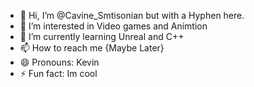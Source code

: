 - 👋 Hi, I’m @Cavine_Smtisonian but with a Hyphen here.
- 👀 I’m interested in Video games and Animtion
- 🌱 I’m currently learning Unreal and C++
- 📫 How to reach me {Maybe Later}
- 😄 Pronouns: Kevin
- ⚡ Fun fact: Im cool

<!---
Cavine-Smtisonian/Cavine-Smtisonian is a ✨ special ✨ repository because its `README.md` (this file) appears on your GitHub profile.
You can click the Preview link to take a look at your changes.
--->
